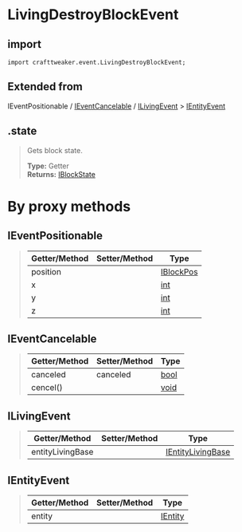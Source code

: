 # LivingDestroyBlockEvent

## import 
`import crafttweaker.event.LivingDestroyBlockEvent;`

## Extended from
IEventPositionable / [IEventCancelable](/CraftTweaker/Vanilla/Events/IEventCancelable.md) / [ILivingEvent](/CraftTweaker/Vanilla/Events/ILivingEvent.md) > [IEntityEvent](CraftTweaker/Vanilla/Events/IEntityEvent.md)

## .state
> Gets block state.
>
> **Type:** Getter  
> **Returns:** [IBlockState](/CraftTweaker/Vanilla/Blocks/IBlockState.md)

# By proxy methods

## IEventPositionable
> | Getter/Method   | Setter/Method     | Type                                                             |
> |-----------------|-------------------|------------------------------------------------------------------|
> | position        |                   | [IBlockPos](/CraftTweaker/Vanilla/World/IBlockPos.md)            |
> | x               |                   | [int](/CraftTweaker/Vanilla/Base-Types/int.md)                   |
> | y               |                   | [int](/CraftTweaker/Vanilla/Base-Types/int.md)                   |
> | z               |                   | [int](/CraftTweaker/Vanilla/Base-Types/int.md)                   |

## IEventCancelable
> | Getter/Method   | Setter/Method     | Type                                                              |
> |-----------------|-------------------|-------------------------------------------------------------------|
> | canceled        | canceled          | [bool](/CraftTweaker/Vanilla/Base-Types/bool.md)                  |
> | cencel()        |                   | [void](/CraftTweaker/Vanilla/Base-Types/void.md)                  |

## ILivingEvent
> | Getter/Method   | Setter/Method     | Type                                                                         |
> |-----------------|-------------------|------------------------------------------------------------------------------|
> | entityLivingBase|                   | [IEntityLivingBase](/CraftTweaker/Vanilla/Entities/IEntityLivingBase.md)     |

## IEntityEvent
> | Getter/Method   | Setter/Method     | Type                                                               |
> |-----------------|-------------------|--------------------------------------------------------------------|
> | entity          |                   | [IEntity](/CraftTweaker/Vanilla/Entities/IEntity.md)               |